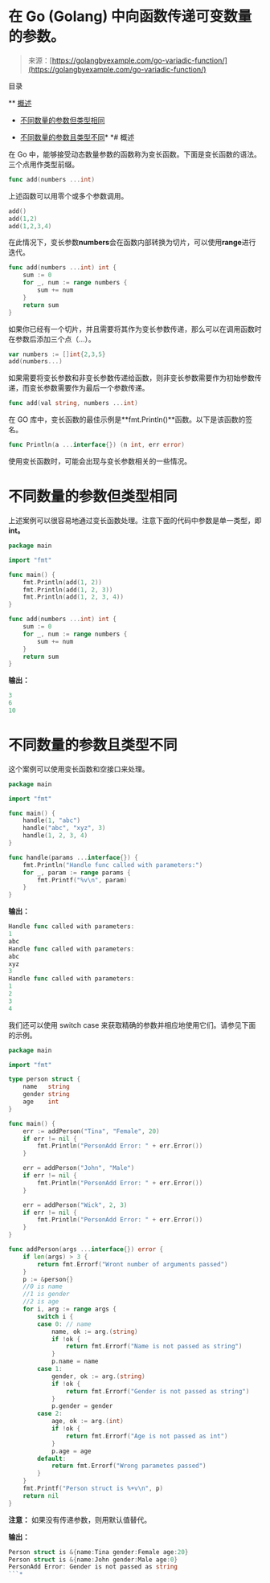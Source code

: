 <!--yml

类别：未分类

日期：2024-10-13 06:11:06

-->

# 在 Go (Golang) 中向函数传递可变数量的参数。

> 来源：[https://golangbyexample.com/go-variadic-function/](https://golangbyexample.com/go-variadic-function/)

目录

**   [概述](#Overview "Overview")

+   [不同数量的参数但类型相同](#Different_number_of_parameters_but_of_the_same_type "不同数量的参数但类型相同")

+   [不同数量的参数且类型不同](#Different_number_of_parameters_and_of_different_types "不同数量的参数且类型不同")*  *# 概述

在 Go 中，能够接受动态数量参数的函数称为变长函数。下面是变长函数的语法。三个点用作类型前缀。

```go
func add(numbers ...int)
```

上述函数可以用零个或多个参数调用。

```go
add()
add(1,2)
add(1,2,3,4)
```

在此情况下，变长参数**numbers**会在函数内部转换为切片，可以使用**range**进行迭代。

```go
func add(numbers ...int) int {
    sum := 0
    for _, num := range numbers {
        sum += num
    }
    return sum
}
```

如果你已经有一个切片，并且需要将其作为变长参数传递，那么可以在调用函数时在参数后添加三个点（…）。

```go
var numbers := []int{2,3,5}
add(numbers...)
```

如果需要将变长参数和非变长参数传递给函数，则非变长参数需要作为初始参数传递，而变长参数需要作为最后一个参数传递。

```go
func add(val string, numbers ...int)
```

在 GO 库中，变长函数的最佳示例是**fmt.Println()**函数。以下是该函数的签名。

```go
func Println(a ...interface{}) (n int, err error) 
```

使用变长函数时，可能会出现与变长参数相关的一些情况。

# **不同数量的参数但类型相同**

上述案例可以很容易地通过变长函数处理。注意下面的代码中参数是单一类型，即**int。**

```go
package main

import "fmt"

func main() {
    fmt.Println(add(1, 2))
    fmt.Println(add(1, 2, 3))
    fmt.Println(add(1, 2, 3, 4))
}

func add(numbers ...int) int {
    sum := 0
    for _, num := range numbers {
        sum += num
    }
    return sum
}
```

**输出：**

```go
3
6
10
```

# **不同数量的参数且类型不同**

这个案例可以使用变长函数和空接口来处理。

```go
package main

import "fmt"

func main() {
    handle(1, "abc")
    handle("abc", "xyz", 3)
    handle(1, 2, 3, 4)
}

func handle(params ...interface{}) {
    fmt.Println("Handle func called with parameters:")
    for _, param := range params {
        fmt.Printf("%v\n", param)
    }
}
```

**输出：**

```go
Handle func called with parameters:
1
abc
Handle func called with parameters:
abc
xyz
3
Handle func called with parameters:
1
2
3
4
```

我们还可以使用 switch case 来获取精确的参数并相应地使用它们。请参见下面的示例。

```go
package main

import "fmt"

type person struct {
    name   string
    gender string
    age    int
}

func main() {
    err := addPerson("Tina", "Female", 20)
    if err != nil {
        fmt.Println("PersonAdd Error: " + err.Error())
    }

    err = addPerson("John", "Male")
    if err != nil {
        fmt.Println("PersonAdd Error: " + err.Error())
    }

    err = addPerson("Wick", 2, 3)
    if err != nil {
        fmt.Println("PersonAdd Error: " + err.Error())
    }
}

func addPerson(args ...interface{}) error {
    if len(args) > 3 {
        return fmt.Errorf("Wront number of arguments passed")
    }
    p := &person{}
    //0 is name
    //1 is gender
    //2 is age
    for i, arg := range args {
        switch i {
        case 0: // name
            name, ok := arg.(string)
            if !ok {
                return fmt.Errorf("Name is not passed as string")
            }
            p.name = name
        case 1:
            gender, ok := arg.(string)
            if !ok {
                return fmt.Errorf("Gender is not passed as string")
            }
            p.gender = gender
        case 2:
            age, ok := arg.(int)
            if !ok {
                return fmt.Errorf("Age is not passed as int")
            }
            p.age = age
        default:
            return fmt.Errorf("Wrong parametes passed")
        }
    }
    fmt.Printf("Person struct is %+v\n", p)
    return nil
}
```

**注意：** 如果没有传递参数，则用默认值替代。

**输出：**

```go
Person struct is &{name:Tina gender:Female age:20}
Person struct is &{name:John gender:Male age:0}
PersonAdd Error: Gender is not passed as string
```*
